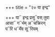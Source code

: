 +++
title = "२० या इन्द्र"

+++
या᳓ इन्द्र प्रसु᳓वस् तुवा  
आसा᳓ ग᳓र्भम् अ᳓चक्रिरन्  
प᳓रि ध᳓र्मेव सू᳓रियम्